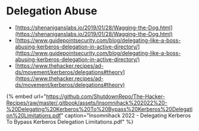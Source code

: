 # Delegation Abuse

- [https://shenaniganslabs.io/2019/01/28/Wagging-the-Dog.html](https://shenaniganslabs.io/2019/01/28/Wagging-the-Dog.html)
- [https://www.guidepointsecurity.com/blog/delegating-like-a-boss-abusing-kerberos-delegation-in-active-directory/](https://www.guidepointsecurity.com/blog/delegating-like-a-boss-abusing-kerberos-delegation-in-active-directory/)
- [https://www.thehacker.recipes/ad-ds/movement/kerberos/delegations#theory](https://www.thehacker.recipes/ad-ds/movement/kerberos/delegations#theory)

{% embed url="https://github.com/ShutdownRepo/The-Hacker-Recipes/raw/master/.gitbook/assets/Insomnihack%202022%20-%20Delegating%20Kerberos%20To%20Bypass%20Kerberos%20Delegation%20Limitations.pdf" caption="Insomnihack 2022 - Delegating Kerberos To Bypass Kerberos Delegation Limitations.pdf" %}
